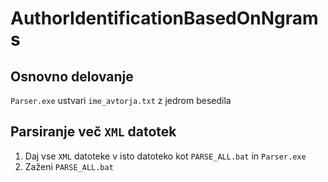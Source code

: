 # AuthorIdentificationBasedOnNgrams
## Osnovno delovanje
`Parser.exe` ustvari `ime_avtorja.txt` z jedrom besedila

## Parsiranje več `XML` datotek
1. Daj vse `XML` datoteke v isto datoteko kot `PARSE_ALL.bat` in `Parser.exe`
1. Zaženi `PARSE_ALL.bat`
